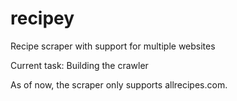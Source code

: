 # recipey
Recipe scraper with support for multiple websites

Current task: Building the crawler

As of now, the scraper only supports allrecipes.com.
